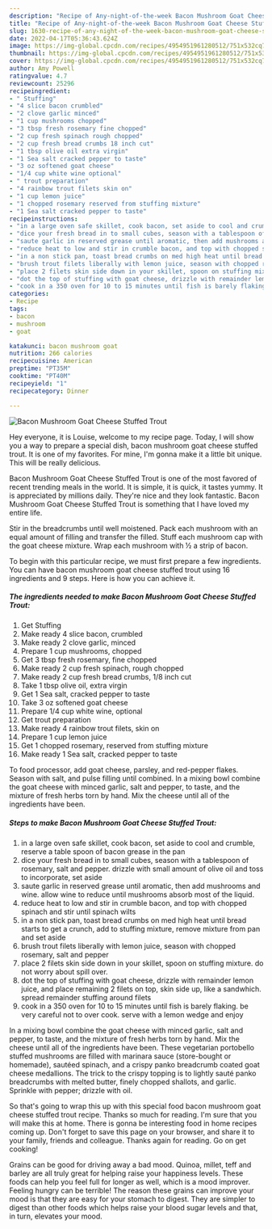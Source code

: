 ```yaml
---
description: "Recipe of Any-night-of-the-week Bacon Mushroom Goat Cheese Stuffed Trout"
title: "Recipe of Any-night-of-the-week Bacon Mushroom Goat Cheese Stuffed Trout"
slug: 1630-recipe-of-any-night-of-the-week-bacon-mushroom-goat-cheese-stuffed-trout
date: 2022-04-17T05:36:43.624Z
image: https://img-global.cpcdn.com/recipes/4954951961280512/751x532cq70/bacon-mushroom-goat-cheese-stuffed-trout-recipe-main-photo.jpg
thumbnail: https://img-global.cpcdn.com/recipes/4954951961280512/751x532cq70/bacon-mushroom-goat-cheese-stuffed-trout-recipe-main-photo.jpg
cover: https://img-global.cpcdn.com/recipes/4954951961280512/751x532cq70/bacon-mushroom-goat-cheese-stuffed-trout-recipe-main-photo.jpg
author: Amy Powell
ratingvalue: 4.7
reviewcount: 25296
recipeingredient:
- " Stuffing"
- "4 slice bacon crumbled"
- "2 clove garlic minced"
- "1 cup mushrooms chopped"
- "3 tbsp fresh rosemary fine chopped"
- "2 cup fresh spinach rough chopped"
- "2 cup fresh bread crumbs 18 inch cut"
- "1 tbsp olive oil extra virgin"
- "1 Sea salt cracked pepper to taste"
- "3 oz softened goat cheese"
- "1/4 cup white wine optional"
- " trout preparation"
- "4 rainbow trout filets skin on"
- "1 cup lemon juice"
- "1 chopped rosemary reserved from stuffing mixture"
- "1 Sea salt cracked pepper to taste"
recipeinstructions:
- "in a large oven safe skillet, cook bacon, set aside to cool and crumble, reserve a table spoon of bacon grease in the pan"
- "dice your fresh bread in to small cubes, season with a tablespoon of rosemary, salt and pepper.  drizzle with small amount of olive oil and toss to incorporate, set aside"
- "saute garlic in reserved grease until aromatic, then add mushrooms and wine.  allow wine to reduce until mushrooms absorb most of the liquid."
- "reduce heat to low and stir in crumble bacon, and top with chopped spinach and stir until spinach wilts"
- "in a non stick pan, toast bread crumbs on med high heat until bread starts to get a crunch, add to stuffing mixture, remove mixture from pan and set aside"
- "brush trout filets liberally with lemon juice, season with chopped rosemary, salt and pepper"
- "place 2 filets skin side down in your skillet, spoon on stuffing mixture.  do not worry about spill over."
- "dot the top of stuffing with goat cheese, drizzle with remainder lemon juice, and place remaining 2 filets on top, skin side up, like a sandwhich. spread remainder stuffing around filets"
- "cook in a 350 oven for 10 to 15 minutes until fish is barely flaking.  be very careful not to over cook.  serve with a lemon wedge and enjoy"
categories:
- Recipe
tags:
- bacon
- mushroom
- goat

katakunci: bacon mushroom goat 
nutrition: 266 calories
recipecuisine: American
preptime: "PT35M"
cooktime: "PT40M"
recipeyield: "1"
recipecategory: Dinner

---
```



![Bacon Mushroom Goat Cheese Stuffed Trout](https://img-global.cpcdn.com/recipes/4954951961280512/751x532cq70/bacon-mushroom-goat-cheese-stuffed-trout-recipe-main-photo.jpg)

Hey everyone, it is Louise, welcome to my recipe page. Today, I will show you a way to prepare a special dish, bacon mushroom goat cheese stuffed trout. It is one of my favorites. For mine, I'm gonna make it a little bit unique. This will be really delicious.

Bacon Mushroom Goat Cheese Stuffed Trout is one of the most favored of recent trending meals in the world. It is simple, it is quick, it tastes yummy. It is appreciated by millions daily. They're nice and they look fantastic. Bacon Mushroom Goat Cheese Stuffed Trout is something that I have loved my entire life.

Stir in the breadcrumbs until well moistened. Pack each mushroom with an equal amount of filling and transfer the filled. Stuff each mushroom cap with the goat cheese mixture. Wrap each mushroom with ½ a strip of bacon.


To begin with this particular recipe, we must first prepare a few ingredients. You can have bacon mushroom goat cheese stuffed trout using 16 ingredients and 9 steps. Here is how you can achieve it.

<!--inarticleads1-->

##### The ingredients needed to make Bacon Mushroom Goat Cheese Stuffed Trout:

1. Get  Stuffing
1. Make ready 4 slice bacon, crumbled
1. Make ready 2 clove garlic, minced
1. Prepare 1 cup mushrooms, chopped
1. Get 3 tbsp fresh rosemary, fine chopped
1. Make ready 2 cup fresh spinach, rough chopped
1. Make ready 2 cup fresh bread crumbs, 1/8 inch cut
1. Take 1 tbsp olive oil, extra virgin
1. Get 1 Sea salt, cracked pepper to taste
1. Take 3 oz softened goat cheese
1. Prepare 1/4 cup white wine, optional
1. Get  trout preparation
1. Make ready 4 rainbow trout filets, skin on
1. Prepare 1 cup lemon juice
1. Get 1 chopped rosemary, reserved from stuffing mixture
1. Make ready 1 Sea salt, cracked pepper to taste


To food processor, add goat cheese, parsley, and red-pepper flakes. Season with salt, and pulse filling until combined. In a mixing bowl combine the goat cheese with minced garlic, salt and pepper, to taste, and the mixture of fresh herbs torn by hand. Mix the cheese until all of the ingredients have been. 

<!--inarticleads2-->

##### Steps to make Bacon Mushroom Goat Cheese Stuffed Trout:

1. in a large oven safe skillet, cook bacon, set aside to cool and crumble, reserve a table spoon of bacon grease in the pan
1. dice your fresh bread in to small cubes, season with a tablespoon of rosemary, salt and pepper.  drizzle with small amount of olive oil and toss to incorporate, set aside
1. saute garlic in reserved grease until aromatic, then add mushrooms and wine.  allow wine to reduce until mushrooms absorb most of the liquid.
1. reduce heat to low and stir in crumble bacon, and top with chopped spinach and stir until spinach wilts
1. in a non stick pan, toast bread crumbs on med high heat until bread starts to get a crunch, add to stuffing mixture, remove mixture from pan and set aside
1. brush trout filets liberally with lemon juice, season with chopped rosemary, salt and pepper
1. place 2 filets skin side down in your skillet, spoon on stuffing mixture.  do not worry about spill over.
1. dot the top of stuffing with goat cheese, drizzle with remainder lemon juice, and place remaining 2 filets on top, skin side up, like a sandwhich. spread remainder stuffing around filets
1. cook in a 350 oven for 10 to 15 minutes until fish is barely flaking.  be very careful not to over cook.  serve with a lemon wedge and enjoy


In a mixing bowl combine the goat cheese with minced garlic, salt and pepper, to taste, and the mixture of fresh herbs torn by hand. Mix the cheese until all of the ingredients have been. These vegetarian portobello stuffed mushrooms are filled with marinara sauce (store-bought or homemade), sautéed spinach, and a crispy panko breadcrumb coated goat cheese medallions. The trick to the crispy topping is to lightly sauté panko breadcrumbs with melted butter, finely chopped shallots, and garlic. Sprinkle with pepper; drizzle with oil. 

So that's going to wrap this up with this special food bacon mushroom goat cheese stuffed trout recipe. Thanks so much for reading. I'm sure that you will make this at home. There is gonna be interesting food in home recipes coming up. Don't forget to save this page on your browser, and share it to your family, friends and colleague. Thanks again for reading. Go on get cooking!

Grains can be good for driving away a bad mood. Quinoa, millet, teff and barley are all truly great for helping raise your happiness levels. These foods can help you feel full for longer as well, which is a mood improver. Feeling hungry can be terrible! The reason these grains can improve your mood is that they are easy for your stomach to digest. They are simpler to digest than other foods which helps raise your blood sugar levels and that, in turn, elevates your mood.
